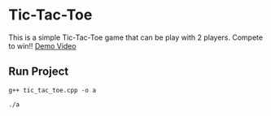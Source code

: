 # Tic-Tac-Toe
This is a simple Tic-Tac-Toe game that can be play with 2 players.
Compete to win!! 
[Demo Video](https://kingston0420.github.io/mywebsite/#/)

## Run Project 
```
g++ tic_tac_toe.cpp -o a

./a
```
